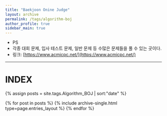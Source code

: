 ```yaml
---
title: "Baekjoon Onine Judge"
layout: archive
permalink: /tags/algorithm-boj
author_profile: true
sidebar_main: true
---
```


- PS
- 각종 대회 문제, 입사 테스트 문제, 일반 문제 등 수많은 문제들을 풀 수 있는 곳이다.
- 링크: [https://www.acmicpc.net/](https://www.acmicpc.net/)

---
# INDEX

{% assign posts = site.tags.Algorithm_BOJ | sort:"date" %}

{% for post in posts %}
  {% include archive-single.html type=page.entries_layout %}
{% endfor %}
